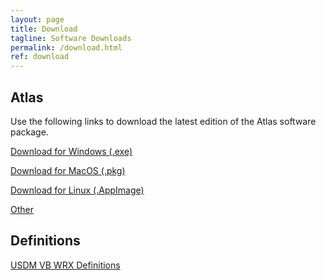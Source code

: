 ```yaml
---
layout: page
title: Download
tagline: Software Downloads
permalink: /download.html
ref: download
---
```


## Atlas

Use the following links to download the latest edition of the Atlas software package.

<a href="{{ site.github.winexe_url }}" class="btn">Download for Windows (.exe)</a>

<a href="{{ site.github.macpkg_url }}" class="btn">Download for MacOS (.pkg)</a>

<a href="{{ site.github.linux_url }}" class="btn">Download for Linux (.AppImage)</a>

[Other](https://github.com/motorsportsresearch/atlas-public/releases/latest/)

## Definitions

[USDM VB WRX Definitions](https://github.com/motorsportsresearch/atlas-public/releases/download/2024.12.b6-RC/Definitions-USDM_VB_MT.atlas)
